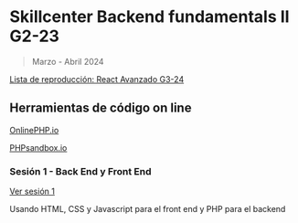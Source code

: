 # Skillcenter Backend fundamentals II G2-23

> Marzo - Abril 2024

[Lista de reproducción: React Avanzado G3-24](https://www.youtube.com/playlist?list=PLXDgesVAFKPb5p0Q_9CsKaX8npRsUBKNM)

## Herramientas de código on line

[OnlinePHP.io](https://onlinephp.io/)

[PHPsandbox.io](https://phpsandbox.io/n/gray-shaak-ti-b0nps#index.php)

### Sesión 1 - Back End y Front End

[Ver sesión 1](https://youtu.be/gbyyg_-2Tr4)

Usando HTML, CSS y Javascript para el front end y PHP para el backend
